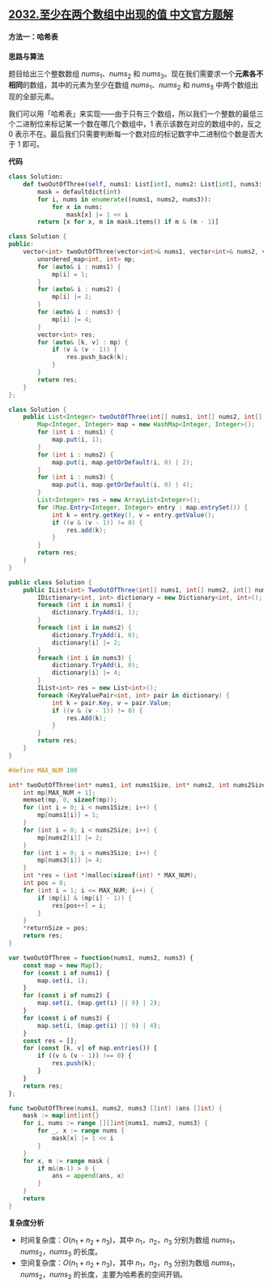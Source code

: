 ## [2032.至少在两个数组中出现的值 中文官方题解](https://leetcode.cn/problems/two-out-of-three/solutions/100000/zhi-shao-zai-liang-ge-shu-zu-zhong-chu-x-5131)
#### 方法一：哈希表

**思路与算法**

题目给出三个整数数组 $\textit{nums}_1$、$\textit{nums}_2$ 和 $\textit{nums}_3$。现在我们需要求一个**元素各不相同**的数组，其中的元素为至少在数组 $\textit{nums}_1$、$\textit{nums}_2$ 和 $\textit{nums}_3$ 中两个数组出现的全部元素。

我们可以用「哈希表」来实现——由于只有三个数组，所以我们一个整数的最低三个二进制位来标记某一个数在哪几个数组中，$1$ 表示该数在对应的数组中的，反之 $0$ 表示不在。最后我们只需要判断每一个数对应的标记数字中二进制位个数是否大于 $1$ 即可。

**代码**

```Python [sol1-Python3]
class Solution:
    def twoOutOfThree(self, nums1: List[int], nums2: List[int], nums3: List[int]) -> List[int]:
        mask = defaultdict(int)
        for i, nums in enumerate((nums1, nums2, nums3)):
            for x in nums:
                mask[x] |= 1 << i
        return [x for x, m in mask.items() if m & (m - 1)]
```

```C++ [sol1-C++]
class Solution {
public:
    vector<int> twoOutOfThree(vector<int>& nums1, vector<int>& nums2, vector<int>& nums3) {
        unordered_map<int, int> mp;
        for (auto& i : nums1) {
            mp[i] = 1;
        }
        for (auto& i : nums2) {
            mp[i] |= 2;
        }
        for (auto& i : nums3) {
            mp[i] |= 4;
        }
        vector<int> res;
        for (auto& [k, v] : mp) {
            if (v & (v - 1)) {
                res.push_back(k);
            }
        }
        return res;
    }
};
```

```Java [sol1-Java]
class Solution {
    public List<Integer> twoOutOfThree(int[] nums1, int[] nums2, int[] nums3) {
        Map<Integer, Integer> map = new HashMap<Integer, Integer>();
        for (int i : nums1) {
            map.put(i, 1);
        }
        for (int i : nums2) {
            map.put(i, map.getOrDefault(i, 0) | 2);
        }
        for (int i : nums3) {
            map.put(i, map.getOrDefault(i, 0) | 4);
        }
        List<Integer> res = new ArrayList<Integer>();
        for (Map.Entry<Integer, Integer> entry : map.entrySet()) {
            int k = entry.getKey(), v = entry.getValue();
            if ((v & (v - 1)) != 0) {
                res.add(k);
            }
        }
        return res;
    }
}
```

```C# [sol1-C#]
public class Solution {
    public IList<int> TwoOutOfThree(int[] nums1, int[] nums2, int[] nums3) {
        IDictionary<int, int> dictionary = new Dictionary<int, int>();
        foreach (int i in nums1) {
            dictionary.TryAdd(i, 1);
        }
        foreach (int i in nums2) {
            dictionary.TryAdd(i, 0);
            dictionary[i] |= 2;
        }
        foreach (int i in nums3) {
            dictionary.TryAdd(i, 0);
            dictionary[i] |= 4;
        }
        IList<int> res = new List<int>();
        foreach (KeyValuePair<int, int> pair in dictionary) {
            int k = pair.Key, v = pair.Value;
            if ((v & (v - 1)) != 0) {
                res.Add(k);
            }
        }
        return res;
    }
}
```

```C [sol1-C]
#define MAX_NUM 100

int* twoOutOfThree(int* nums1, int nums1Size, int* nums2, int nums2Size, int* nums3, int nums3Size, int* returnSize) {
    int mp[MAX_NUM + 1];
    memset(mp, 0, sizeof(mp));
    for (int i = 0; i < nums1Size; i++) {
        mp[nums1[i]] = 1;
    }
    for (int i = 0; i < nums2Size; i++) {
        mp[nums2[i]] |= 2;
    }
    for (int i = 0; i < nums3Size; i++) {
        mp[nums3[i]] |= 4;
    }
    int *res = (int *)malloc(sizeof(int) * MAX_NUM);
    int pos = 0;
    for (int i = 1; i <= MAX_NUM; i++) {
        if (mp[i] & (mp[i] - 1)) {
            res[pos++] = i;
        }
    }
    *returnSize = pos;
    return res;
}
```

```JavaScript [sol1-JavaScript]
var twoOutOfThree = function(nums1, nums2, nums3) {
    const map = new Map();
    for (const i of nums1) {
        map.set(i, 1);
    }
    for (const i of nums2) {
        map.set(i, (map.get(i) || 0) | 2);
    }
    for (const i of nums3) {
        map.set(i, (map.get(i) || 0) | 4);
    }
    const res = [];
    for (const [k, v] of map.entries()) {
        if ((v & (v - 1)) !== 0) {
            res.push(k);
        }
    }
    return res;
};
```

```go [sol1-Golang]
func twoOutOfThree(nums1, nums2, nums3 []int) (ans []int) {
	mask := map[int]int{}
	for i, nums := range [][]int{nums1, nums2, nums3} {
		for _, x := range nums {
			mask[x] |= 1 << i
		}
	}
	for x, m := range mask {
		if m&(m-1) > 0 {
			ans = append(ans, x)
		}
	}
	return
}
```

**复杂度分析**

- 时间复杂度：$O(n_1 + n_2 + n_3)$，其中 $n_1$，$n_2$，$n_3$ 分别为数组 $\textit{nums}_1$，$\textit{nums}_2$，$\textit{nums}_3$ 的长度。
- 空间复杂度：$O(n_1 + n_2 + n_3)$，其中 $n_1$，$n_2$，$n_3$ 分别为数组 $\textit{nums}_1$，$\textit{nums}_2$，$\textit{nums}_3$ 的长度，主要为哈希表的空间开销。
